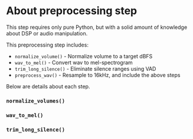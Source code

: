 # About preprocessing step

This step requires only pure Python, but with a solid amount of knowledge about DSP or audio manipulation.

This preprocessing step includes:
- `normalize_volume()` - Normalize volume to a target dBFS
- `wav_to_mel()` - Convert wav to mel-spectrogram
- `trim_long_silence()` - Eliminate silence ranges using VAD
- `preprocess_wav()` - Resample to 16kHz, and include the above steps

Below are details about each step.

### `normalize_volumes()`

### `wav_to_mel()`

### `trim_long_silence()`